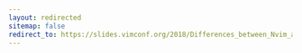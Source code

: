 ```yaml
---
layout: redirected
sitemap: false
redirect_to: https://slides.vimconf.org/2018/Differences_between_Nvim_and_Vim_in_5_minutes.pdf
---
```

